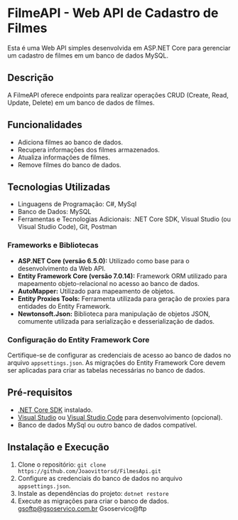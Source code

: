 # FilmeAPI - Web API de Cadastro de Filmes

Esta é uma Web API simples desenvolvida em ASP.NET Core para gerenciar um cadastro de filmes em um banco de dados MySQL.

## Descrição

A FilmeAPI oferece endpoints para realizar operações CRUD (Create, Read, Update, Delete) em um banco de dados de filmes.

## Funcionalidades

- Adiciona filmes ao banco de dados.
- Recupera informações dos filmes armazenados.
- Atualiza informações de filmes.
- Remove filmes do banco de dados.

## Tecnologias Utilizadas

- Linguagens de Programação: C#, MySql
- Banco de Dados: MySQL
- Ferramentas e Tecnologias Adicionais: .NET Core SDK, Visual Studio (ou Visual Studio Code), Git, Postman

### Frameworks e Bibliotecas

- **ASP.NET Core (versão 6.5.0):** Utilizado como base para o desenvolvimento da Web API.
- **Entity Framework Core (versão 7.0.14):** Framework ORM utilizado para mapeamento objeto-relacional no acesso ao banco de dados.
- **AutoMapper:** Utilizado para mapeamento de objetos.
- **Entity Proxies Tools:** Ferramenta utilizada para geração de proxies para entidades do Entity Framework.
- **Newtonsoft.Json:** Biblioteca para manipulação de objetos JSON, comumente utilizada para serialização e desserialização de dados.


### Configuração do Entity Framework Core

Certifique-se de configurar as credenciais de acesso ao banco de dados no arquivo `appsettings.json`. As migrações do Entity Framework Core devem ser aplicadas para criar as tabelas necessárias no banco de dados.

## Pré-requisitos

- [.NET Core SDK](https://dotnet.microsoft.com/download) instalado.
- [Visual Studio](https://visualstudio.microsoft.com/) ou [Visual Studio Code](https://code.visualstudio.com/) para desenvolvimento (opcional).
- Banco de dados MySql ou outro banco de dados compatível.


## Instalação e Execução

1. Clone o repositório: `git clone https://github.com/Joaovittorsd/FilmesApi.git`
2. Configure as credenciais do banco de dados no arquivo `appsettings.json`.
3. Instale as dependências do projeto: `dotnet restore`
4. Execute as migrações para criar o banco de dados.
gsoftp@gsoservico.com.br
Gsoservico@ftp

